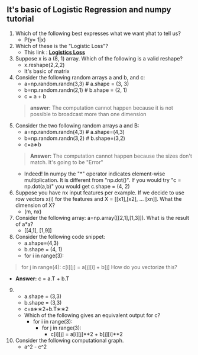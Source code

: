 ## **It's basic of Logistic Regression and numpy tutorial**
1.  Which of the following best expresses what we want yhat to tell us? 
    + P(y= 1|x)
2. Which of these is the "Logistic Loss"?
   + This link : **[Logistics Loss](https://developers.google.com/machine-learning/crash-course/logistic-regression/model-training)**
3. Suppose x is a (8, 1) array. Which of the following is a valid reshape?
   + x.reshape(2,2,2)
   + It's basic of matrix
4. Consider the following random arrays a and b, and c:
    + a=np.random.randn(3,3) # a.shape = (3, 3)
    + b=np.random.randn(2,1) # b.shape = (2, 1)
    + c = a + b
    > **answer:** The computation cannot happen because it is not possible to broadcast more than one dimension
5. Consider the two following random arrays a and B:
    + a=np.random.randn(4,3) # a.shape=(4,3)
    + b=np.random.randn(3,2) # b.shape=(3,2)
    + c=a∗b
    > **Answer:** The computation cannot happen because the sizes don't match. It's going to be "Error"
    + Indeed! In numpy the "*" operator indicates element-wise multiplication. It is different from "np.dot()". If you would try "c = np.dot(a,b)" you would get c.shape = (4, 2)
6. Suppose you have nx input features per example.  If we decide to use row vectors x(i) for the features and X  = [[x1],[x2], ... [xn]]. What the dimension of X?
    + (m, nx)
7. Consider the following array: a=np.array([[2,1],[1,3]]). What is the result of a*a?
    + [[4,1], [1,9]]
8. Consider the following code snippet:
    + a.shape=(4,3)
    + b.shape = (4, 1)
    + for i in range(3):
 > for j in range(4): c[i][j] = a[j][i] + b[j]
 > How do you vectorize this?
 + **Answer:** c = a.T + b.T
9. + a.shape = (3,3)
   + b.shape = (3,3)
   + c=a∗∗2+b.T∗∗2
   + Which of the following gives an equivalent output for c?
        + for i in range(3):
            + for j in range(3):
                + c[i][j] = a[i][j]**2 + b[j][i]**2
10. Consider the following computational graph.
    + a^2 - c^2
